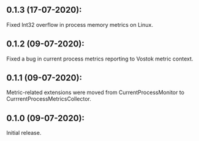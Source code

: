 ## 0.1.3 (17-07-2020):

Fixed Int32 overflow in process memory metrics on Linux.

## 0.1.2 (09-07-2020):

Fixed a bug in current process metrics reporting to Vostok metric context.

## 0.1.1 (09-07-2020):

Metric-related extensions were moved from CurrentProcessMonitor to CurrrentProcessMetricsCollector.

## 0.1.0 (09-07-2020):

Initial release.